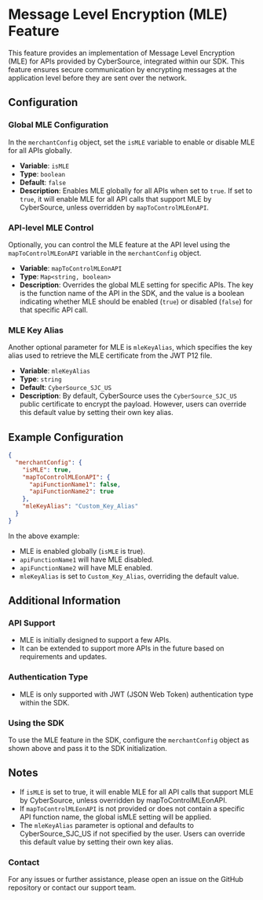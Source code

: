 # Message Level Encryption (MLE) Feature

This feature provides an implementation of Message Level Encryption (MLE) for APIs provided by CyberSource, integrated within our SDK. This feature ensures secure communication by encrypting messages at the application level before they are sent over the network.

## Configuration

### Global MLE Configuration

In the `merchantConfig` object, set the `isMLE` variable to enable or disable MLE for all APIs globally.

- **Variable**: `isMLE`
- **Type**: `boolean`
- **Default**: `false`
- **Description**: Enables MLE globally for all APIs when set to `true`. If set to `true`, it will enable MLE for all API calls that support MLE by CyberSource, unless overridden by `mapToControlMLEonAPI`.

### API-level MLE Control

Optionally, you can control the MLE feature at the API level using the `mapToControlMLEonAPI` variable in the `merchantConfig` object.

- **Variable**: `mapToControlMLEonAPI`
- **Type**: `Map<string, boolean>`
- **Description**: Overrides the global MLE setting for specific APIs. The key is the function name of the API in the SDK, and the value is a boolean indicating whether MLE should be enabled (`true`) or disabled (`false`) for that specific API call.

### MLE Key Alias

Another optional parameter for MLE is `mleKeyAlias`, which specifies the key alias used to retrieve the MLE certificate from the JWT P12 file.

- **Variable**: `mleKeyAlias`
- **Type**: `string`
- **Default**: `CyberSource_SJC_US`
- **Description**: By default, CyberSource uses the `CyberSource_SJC_US` public certificate to encrypt the payload. However, users can override this default value by setting their own key alias.

## Example Configuration

```json
{
  "merchantConfig": {
    "isMLE": true,
    "mapToControlMLEonAPI": {
      "apiFunctionName1": false,
      "apiFunctionName2": true
    },
    "mleKeyAlias": "Custom_Key_Alias"
  }
}
```
In the above example:
- MLE is enabled globally (`isMLE` is true).
- `apiFunctionName1` will have MLE disabled.
- `apiFunctionName2` will have MLE enabled.
- `mleKeyAlias` is set to `Custom_Key_Alias`, overriding the default value.

## Additional Information

### API Support
- MLE is initially designed to support a few APIs.
- It can be extended to support more APIs in the future based on requirements and updates.
### Authentication Type
- MLE is only supported with JWT (JSON Web Token) authentication type within the SDK.
### Using the SDK
To use the MLE feature in the SDK, configure the `merchantConfig` object as shown above and pass it to the SDK initialization.

## Notes
- If `isMLE` is set to true, it will enable MLE for all API calls that support MLE by CyberSource, unless overridden by mapToControlMLEonAPI.
- If `mapToControlMLEonAPI` is not provided or does not contain a specific API function name, the global isMLE setting will be applied.
- The `mleKeyAlias` parameter is optional and defaults to CyberSource_SJC_US if not specified by the user. Users can override this default value by setting their own key alias.
### Contact
For any issues or further assistance, please open an issue on the GitHub repository or contact our support team.
